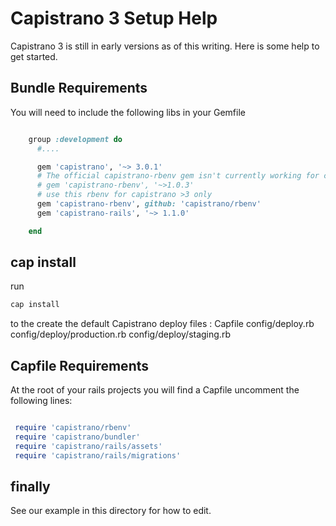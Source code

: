 Capistrano 3 Setup Help
=======================

Capistrano 3 is still in early versions as of this writing.
Here is some help to get started.

## Bundle Requirements

You will need to include the following libs in your Gemfile

```ruby

	group :development do
	  #....

	  gem 'capistrano', '~> 3.0.1'
	  # The official capistrano-rbenv gem isn't currently working for capistrano 3
	  # gem 'capistrano-rbenv', '~>1.0.3'
	  # use this rbenv for capistrano >3 only
	  gem 'capistrano-rbenv', github: 'capistrano/rbenv'
	  gem 'capistrano-rails', '~> 1.1.0'

	end

```
## cap install

run 
```sh
cap install
```
to the create the default Capistrano deploy files :
Capfile
config/deploy.rb
config/deploy/production.rb
config/deploy/staging.rb


## Capfile Requirements

At the root of your rails projects you will find a Capfile
uncomment the following lines:

```ruby

 require 'capistrano/rbenv'
 require 'capistrano/bundler'
 require 'capistrano/rails/assets'
 require 'capistrano/rails/migrations'

````

## finally
See our example in this directory for how to edit.
